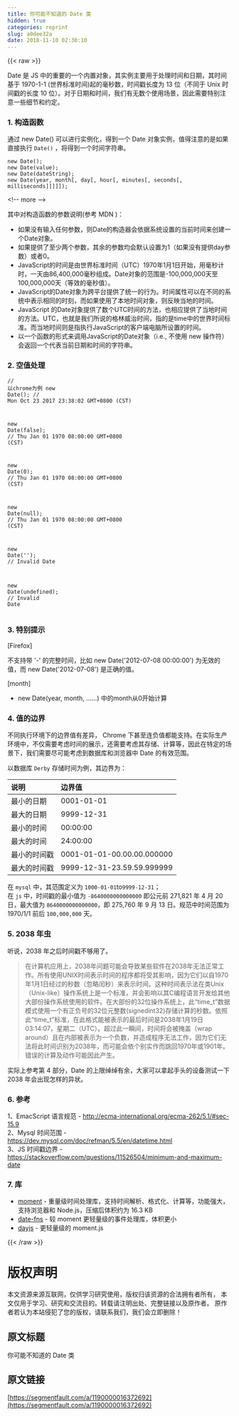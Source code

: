 ```yaml
---
title: 你可能不知道的 Date 类
hidden: true
categories: reprint
slug: a0dee32a
date: 2018-11-10 02:30:10
---
```


{{< raw >}}
<p>Date &#x662F; JS &#x4E2D;&#x7684;&#x91CD;&#x8981;&#x7684;&#x4E00;&#x4E2A;&#x5185;&#x7F6E;&#x5BF9;&#x8C61;&#xFF0C;&#x5176;&#x5B9E;&#x4F8B;&#x4E3B;&#x8981;&#x7528;&#x4E8E;&#x5904;&#x7406;&#x65F6;&#x95F4;&#x548C;&#x65E5;&#x671F;&#xFF0C;&#x5176;&#x65F6;&#x95F4;&#x57FA;&#x4E8E; 1970-1-1 (&#x4E16;&#x754C;&#x6807;&#x51C6;&#x65F6;&#x95F4;)&#x8D77;&#x7684;&#x6BEB;&#x79D2;&#x6570;&#xFF0C;&#x65F6;&#x95F4;&#x6233;&#x957F;&#x5EA6;&#x4E3A; 13 &#x4F4D;&#xFF08;&#x4E0D;&#x540C;&#x4E8E; Unix &#x65F6;&#x95F4;&#x6233;&#x7684;&#x957F;&#x5EA6; 10 &#x4F4D;&#xFF09;&#x3002;&#x5BF9;&#x4E8E;&#x65E5;&#x671F;&#x548C;&#x65F6;&#x95F4;&#xFF0C;&#x6211;&#x4EEC;&#x6709;&#x65E0;&#x6570;&#x4E2A;&#x4F7F;&#x7528;&#x573A;&#x666F;&#xFF0C;&#x56E0;&#x6B64;&#x9700;&#x8981;&#x7279;&#x522B;&#x6CE8;&#x610F;&#x4E00;&#x4E9B;&#x7EC6;&#x8282;&#x548C;&#x7EA6;&#x5B9A;&#x3002;</p><h3 id="articleHeader0">1. &#x6784;&#x9020;&#x51FD;&#x6570;</h3><p>&#x901A;&#x8FC7; new Date() &#x53EF;&#x4EE5;&#x8FDB;&#x884C;&#x5B9E;&#x4F8B;&#x5316;&#xFF0C;&#x5F97;&#x5230;&#x4E00;&#x4E2A; Date &#x5BF9;&#x8C61;&#x5B9E;&#x4F8B;&#xFF0C;&#x503C;&#x5F97;&#x6CE8;&#x610F;&#x7684;&#x662F;&#x5982;&#x679C;&#x76F4;&#x63A5;&#x6267;&#x884C; <code>Date()</code> &#xFF0C;&#x5C06;&#x5F97;&#x5230;&#x4E00;&#x4E2A;&#x65F6;&#x95F4;&#x5B57;&#x7B26;&#x4E32;&#x3002;</p><div class="widget-codetool" style="display:none"><div class="widget-codetool--inner"><span class="selectCode code-tool" data-toggle="tooltip" data-placement="top" title="" data-original-title="&#x5168;&#x9009;"></span> <span type="button" class="copyCode code-tool" data-toggle="tooltip" data-placement="top" data-clipboard-text="new Date();
new Date(value);
new Date(dateString);
new Date(year, month[, day[, hour[, minutes[, seconds[, milliseconds]]]]]);" title="" data-original-title="&#x590D;&#x5236;"></span> <span type="button" class="saveToNote code-tool" data-toggle="tooltip" data-placement="top" title="" data-original-title="&#x653E;&#x8FDB;&#x7B14;&#x8BB0;"></span></div></div><pre class="javascript hljs"><code class="js"><span class="hljs-keyword">new</span> <span class="hljs-built_in">Date</span>();
<span class="hljs-keyword">new</span> <span class="hljs-built_in">Date</span>(value);
<span class="hljs-keyword">new</span> <span class="hljs-built_in">Date</span>(dateString);
<span class="hljs-keyword">new</span> <span class="hljs-built_in">Date</span>(year, month[, day[, hour[, minutes[, seconds[, milliseconds]]]]]);</code></pre><p>&lt;!-- more --&gt;</p><p>&#x5176;&#x4E2D;&#x5BF9;&#x6784;&#x9020;&#x51FD;&#x6570;&#x7684;&#x53C2;&#x6570;&#x8BF4;&#x660E;(&#x53C2;&#x8003; MDN )&#xFF1A;</p><ul><li>&#x5982;&#x679C;&#x6CA1;&#x6709;&#x8F93;&#x5165;&#x4EFB;&#x4F55;&#x53C2;&#x6570;&#xFF0C;&#x5219;Date&#x7684;&#x6784;&#x9020;&#x5668;&#x4F1A;&#x4F9D;&#x636E;&#x7CFB;&#x7EDF;&#x8BBE;&#x7F6E;&#x7684;&#x5F53;&#x524D;&#x65F6;&#x95F4;&#x6765;&#x521B;&#x5EFA;&#x4E00;&#x4E2A;Date&#x5BF9;&#x8C61;&#x3002;</li><li>&#x5982;&#x679C;&#x63D0;&#x4F9B;&#x4E86;&#x81F3;&#x5C11;&#x4E24;&#x4E2A;&#x53C2;&#x6570;&#xFF0C;&#x5176;&#x4F59;&#x7684;&#x53C2;&#x6570;&#x5747;&#x4F1A;&#x9ED8;&#x8BA4;&#x8BBE;&#x7F6E;&#x4E3A;1&#xFF08;&#x5982;&#x679C;&#x6CA1;&#x6709;&#x63D0;&#x4F9B;day&#x53C2;&#x6570;&#xFF09;&#x6216;&#x8005;0&#x3002;</li><li>JavaScript&#x7684;&#x65F6;&#x95F4;&#x662F;&#x7531;&#x4E16;&#x754C;&#x6807;&#x51C6;&#x65F6;&#x95F4;&#xFF08;UTC&#xFF09;1970&#x5E74;1&#x6708;1&#x65E5;&#x5F00;&#x59CB;&#xFF0C;&#x7528;&#x6BEB;&#x79D2;&#x8BA1;&#x65F6;&#xFF0C;&#x4E00;&#x5929;&#x7531;86,400,000&#x6BEB;&#x79D2;&#x7EC4;&#x6210;&#x3002;Date&#x5BF9;&#x8C61;&#x7684;&#x8303;&#x56F4;&#x662F;-100,000,000&#x5929;&#x81F3;100,000,000&#x5929;&#xFF08;&#x7B49;&#x6548;&#x7684;&#x6BEB;&#x79D2;&#x503C;&#xFF09;&#x3002;</li><li>JavaScript&#x7684;Date&#x5BF9;&#x8C61;&#x4E3A;&#x8DE8;&#x5E73;&#x53F0;&#x63D0;&#x4F9B;&#x4E86;&#x7EDF;&#x4E00;&#x7684;&#x884C;&#x4E3A;&#x3002;&#x65F6;&#x95F4;&#x5C5E;&#x6027;&#x53EF;&#x4EE5;&#x5728;&#x4E0D;&#x540C;&#x7684;&#x7CFB;&#x7EDF;&#x4E2D;&#x8868;&#x793A;&#x76F8;&#x540C;&#x7684;&#x65F6;&#x523B;&#xFF0C;&#x800C;&#x5982;&#x679C;&#x4F7F;&#x7528;&#x4E86;&#x672C;&#x5730;&#x65F6;&#x95F4;&#x5BF9;&#x8C61;&#xFF0C;&#x5219;&#x53CD;&#x6620;&#x5F53;&#x5730;&#x7684;&#x65F6;&#x95F4;&#x3002;</li><li>JavaScript &#x7684;Date&#x5BF9;&#x8C61;&#x63D0;&#x4F9B;&#x4E86;&#x6570;&#x4E2A;UTC&#x65F6;&#x95F4;&#x7684;&#x65B9;&#x6CD5;&#xFF0C;&#x4E5F;&#x76F8;&#x5E94;&#x63D0;&#x4F9B;&#x4E86;&#x5F53;&#x5730;&#x65F6;&#x95F4;&#x7684;&#x65B9;&#x6CD5;&#x3002;UTC&#xFF0C;&#x4E5F;&#x5C31;&#x662F;&#x6211;&#x4EEC;&#x6240;&#x8BF4;&#x7684;&#x683C;&#x6797;&#x5A01;&#x6CBB;&#x65F6;&#x95F4;&#xFF0C;&#x6307;&#x7684;&#x662F;time&#x4E2D;&#x7684;&#x4E16;&#x754C;&#x65F6;&#x95F4;&#x6807;&#x51C6;&#x3002;&#x800C;&#x5F53;&#x5730;&#x65F6;&#x95F4;&#x5219;&#x662F;&#x6307;&#x6267;&#x884C;JavaScript&#x7684;&#x5BA2;&#x6237;&#x7AEF;&#x7535;&#x8111;&#x6240;&#x8BBE;&#x7F6E;&#x7684;&#x65F6;&#x95F4;&#x3002;</li><li>&#x4EE5;&#x4E00;&#x4E2A;&#x51FD;&#x6570;&#x7684;&#x5F62;&#x5F0F;&#x6765;&#x8C03;&#x7528;JavaScript&#x7684;Date&#x5BF9;&#x8C61;&#xFF08;i.e., &#x4E0D;&#x4F7F;&#x7528; new &#x64CD;&#x4F5C;&#x7B26;&#xFF09;&#x4F1A;&#x8FD4;&#x56DE;&#x4E00;&#x4E2A;&#x4EE3;&#x8868;&#x5F53;&#x524D;&#x65E5;&#x671F;&#x548C;&#x65F6;&#x95F4;&#x7684;&#x5B57;&#x7B26;&#x4E32;&#x3002;</li></ul><h3 id="articleHeader1">2. &#x7A7A;&#x503C;&#x5904;&#x7406;</h3><div class="widget-codetool" style="display:none"><div class="widget-codetool--inner"><span class="selectCode code-tool" data-toggle="tooltip" data-placement="top" title="" data-original-title="&#x5168;&#x9009;"></span> <span type="button" class="copyCode code-tool" data-toggle="tooltip" data-placement="top" data-clipboard-text="// &#x4EE5;chrome&#x4E3A;&#x4F8B;
new Date();
// Mon Oct 23 2017 23:38:02 GMT+0800 (CST)

new Date(false);
// Thu Jan 01 1970 08:00:00 GMT+0800 (CST)

new Date(0);
// Thu Jan 01 1970 08:00:00 GMT+0800 (CST)

new Date(null);
// Thu Jan 01 1970 08:00:00 GMT+0800 (CST)

new Date(&apos;&apos;);
// Invalid Date

new Date(undefined);
// Invalid Date" title="" data-original-title="&#x590D;&#x5236;"></span> <span type="button" class="saveToNote code-tool" data-toggle="tooltip" data-placement="top" title="" data-original-title="&#x653E;&#x8FDB;&#x7B14;&#x8BB0;"></span></div></div><pre class="javascript hljs"><code class="js"><span class="hljs-comment">// &#x4EE5;chrome&#x4E3A;&#x4F8B;</span>
<span class="hljs-keyword">new</span> <span class="hljs-built_in">Date</span>();
<span class="hljs-comment">// Mon Oct 23 2017 23:38:02 GMT+0800 (CST)</span>

<span class="hljs-keyword">new</span> <span class="hljs-built_in">Date</span>(<span class="hljs-literal">false</span>);
<span class="hljs-comment">// Thu Jan 01 1970 08:00:00 GMT+0800 (CST)</span>

<span class="hljs-keyword">new</span> <span class="hljs-built_in">Date</span>(<span class="hljs-number">0</span>);
<span class="hljs-comment">// Thu Jan 01 1970 08:00:00 GMT+0800 (CST)</span>

<span class="hljs-keyword">new</span> <span class="hljs-built_in">Date</span>(<span class="hljs-literal">null</span>);
<span class="hljs-comment">// Thu Jan 01 1970 08:00:00 GMT+0800 (CST)</span>

<span class="hljs-keyword">new</span> <span class="hljs-built_in">Date</span>(<span class="hljs-string">&apos;&apos;</span>);
<span class="hljs-comment">// Invalid Date</span>

<span class="hljs-keyword">new</span> <span class="hljs-built_in">Date</span>(<span class="hljs-literal">undefined</span>);
<span class="hljs-comment">// Invalid Date</span></code></pre><h3 id="articleHeader2">3. &#x7279;&#x522B;&#x63D0;&#x793A;</h3><p>[Firefox]</p><p>&#x4E0D;&#x652F;&#x6301;&#x5E26; &apos;-&apos; &#x7684;&#x5B8C;&#x6574;&#x65F6;&#x95F4;&#xFF0C;&#x6BD4;&#x5982; new Date(&apos;2012-07-08 00:00:00&apos;) &#x4E3A;&#x65E0;&#x6548;&#x7684;&#x503C;&#xFF0C;&#x800C; new Date(&apos;2012-07-08&apos;) &#x662F;&#x6B63;&#x786E;&#x7684;&#x503C;&#x3002;</p><p>[month]</p><ul><li>new Date(year, month, &#x2026;&#x2026;) &#x4E2D;&#x7684;month&#x4ECE;0&#x5F00;&#x59CB;&#x8BA1;&#x7B97;</li></ul><h3 id="articleHeader3">4. &#x503C;&#x7684;&#x8FB9;&#x754C;</h3><p>&#x4E0D;&#x540C;&#x6267;&#x884C;&#x73AF;&#x5883;&#x4E0B;&#x7684;&#x8FB9;&#x754C;&#x503C;&#x6709;&#x5DEE;&#x5F02;&#xFF0C; Chrome &#x4E0B;&#x751A;&#x81F3;&#x8FDE;&#x8D1F;&#x503C;&#x90FD;&#x80FD;&#x652F;&#x6301;&#x3002;&#x5728;&#x5B9E;&#x9645;&#x751F;&#x4EA7;&#x73AF;&#x5883;&#x4E2D;&#xFF0C;&#x4E0D;&#x4EC5;&#x9700;&#x8981;&#x8003;&#x8651;&#x65F6;&#x95F4;&#x7684;&#x5C55;&#x793A;&#xFF0C;&#x8FD8;&#x9700;&#x8981;&#x8003;&#x8651;&#x5176;&#x5B58;&#x50A8;&#x3001;&#x8BA1;&#x7B97;&#x7B49;&#xFF0C;&#x56E0;&#x6B64;&#x5728;&#x7279;&#x5B9A;&#x7684;&#x573A;&#x666F;&#x4E0B;&#xFF0C;&#x6211;&#x4EEC;&#x9700;&#x8981;&#x5C3D;&#x53EF;&#x80FD;&#x8003;&#x8651;&#x5230;&#x6570;&#x636E;&#x5E93;&#x548C;&#x6D4F;&#x89C8;&#x5668;&#x4E2D; Date &#x7684;&#x6709;&#x6548;&#x8303;&#x56F4;&#x3002;</p><p>&#x4EE5;&#x6570;&#x636E;&#x5E93; <code>Derby</code> &#x5B58;&#x50A8;&#x65F6;&#x95F4;&#x4E3A;&#x4F8B;&#xFF0C;&#x5176;&#x8FB9;&#x754C;&#x4E3A;&#xFF1A;</p><table><thead><tr><th align="left">&#x8BF4;&#x660E;</th><th align="left">&#x8FB9;&#x754C;&#x503C;</th></tr></thead><tbody><tr><td align="left">&#x6700;&#x5C0F;&#x7684;&#x65E5;&#x671F;</td><td align="left">0001-01-01</td></tr><tr><td align="left">&#x6700;&#x5927;&#x7684;&#x65E5;&#x671F;</td><td align="left">9999-12-31</td></tr><tr><td align="left">&#x6700;&#x5C0F;&#x7684;&#x65F6;&#x95F4;</td><td align="left">00:00:00</td></tr><tr><td align="left">&#x6700;&#x5927;&#x7684;&#x65F6;&#x95F4;</td><td align="left">24:00:00</td></tr><tr><td align="left">&#x6700;&#x5C0F;&#x7684;&#x65F6;&#x95F4;&#x6233;</td><td align="left">0001-01-01-00.00.00.000000</td></tr><tr><td align="left">&#x6700;&#x5927;&#x7684;&#x65F6;&#x95F4;&#x6233;</td><td align="left">9999-12-31-23.59.59.999999</td></tr></tbody></table><p>&#x5728; <code>mysql</code> &#x4E2D;&#xFF0C;&#x5176;&#x8303;&#x56F4;&#x5B9A;&#x4E49;&#x4E3A; <code>1000-01-01</code>to<code>9999-12-31</code>&#xFF1B;<br>&#x5728; <code>js</code> &#x4E2D;&#xFF0C;&#x65F6;&#x95F4;&#x6233;&#x7684;&#x6700;&#x5C0F;&#x503C;&#x4E3A; <code>-8640000000000000</code> &#x5373;&#x516C;&#x5143;&#x524D; 271,821 &#x5E74; 4 &#x6708; 20 &#x65E5;&#xFF0C;&#x6700;&#x5927;&#x503C;&#x4E3A; <code>8640000000000000</code>&#xFF0C;&#x5373; 275,760 &#x5E74; 9 &#x6708; 13 &#x65E5;&#x3002;&#x89C4;&#x8303;&#x4E2D;&#x65F6;&#x95F4;&#x8303;&#x56F4;&#x4E3A; 1970/1/1 &#x524D;&#x540E; <code>100,000,000</code> &#x5929;&#x3002;</p><h3 id="articleHeader4">5. 2038 &#x5E74;&#x866B;</h3><p>&#x542C;&#x8BF4;&#xFF0C;2038 &#x5E74;&#x4E4B;&#x540E;&#x65F6;&#x95F4;&#x6233;&#x4E0D;&#x591F;&#x7528;&#x4E86;&#x3002;</p><blockquote>&#x5728;&#x8BA1;&#x7B97;&#x673A;&#x5E94;&#x7528;&#x4E0A;&#xFF0C;2038&#x5E74;&#x95EE;&#x9898;&#x53EF;&#x80FD;&#x4F1A;&#x5BFC;&#x81F4;&#x67D0;&#x4E9B;&#x8F6F;&#x4EF6;&#x5728;2038&#x5E74;&#x65E0;&#x6CD5;&#x6B63;&#x5E38;&#x5DE5;&#x4F5C;&#x3002;&#x6240;&#x6709;&#x4F7F;&#x7528;UNIX&#x65F6;&#x95F4;&#x8868;&#x793A;&#x65F6;&#x95F4;&#x7684;&#x7A0B;&#x5E8F;&#x90FD;&#x5C06;&#x53D7;&#x5176;&#x5F71;&#x54CD;&#xFF0C;&#x56E0;&#x4E3A;&#x5B83;&#x4EEC;&#x4EE5;&#x81EA;1970&#x5E74;1&#x6708;1&#x65E5;&#x7ECF;&#x8FC7;&#x7684;&#x79D2;&#x6570;&#xFF08;&#x5FFD;&#x7565;&#x95F0;&#x79D2;&#xFF09;&#x6765;&#x8868;&#x793A;&#x65F6;&#x95F4;&#x3002;&#x8FD9;&#x79CD;&#x65F6;&#x95F4;&#x8868;&#x793A;&#x6CD5;&#x5728;&#x7C7B;Unix&#xFF08;Unix-like&#xFF09;&#x64CD;&#x4F5C;&#x7CFB;&#x7EDF;&#x4E0A;&#x662F;&#x4E00;&#x4E2A;&#x6807;&#x51C6;&#xFF0C;&#x5E76;&#x4F1A;&#x5F71;&#x54CD;&#x4EE5;&#x5176;C&#x7F16;&#x7A0B;&#x8BED;&#x8A00;&#x5F00;&#x53D1;&#x7ED9;&#x5176;&#x4ED6;&#x5927;&#x90E8;&#x4EFD;&#x64CD;&#x4F5C;&#x7CFB;&#x7EDF;&#x4F7F;&#x7528;&#x7684;&#x8F6F;&#x4EF6;&#x3002;&#x5728;&#x5927;&#x90E8;&#x4EFD;&#x7684;32&#x4F4D;&#x64CD;&#x4F5C;&#x7CFB;&#x7EDF;&#x4E0A;&#xFF0C;&#x6B64;&#x201C;time_t&#x201D;&#x6570;&#x636E;&#x6A21;&#x5F0F;&#x4F7F;&#x7528;&#x4E00;&#x4E2A;&#x6709;&#x6B63;&#x8D1F;&#x53F7;&#x7684;32&#x4F4D;&#x5143;&#x6574;&#x6570;(signedint32)&#x5B58;&#x50A8;&#x8BA1;&#x7B97;&#x7684;&#x79D2;&#x6570;&#x3002;&#x4F9D;&#x7167;&#x6B64;&#x201C;time_t&#x201D;&#x6807;&#x51C6;&#xFF0C;&#x5728;&#x6B64;&#x683C;&#x5F0F;&#x80FD;&#x88AB;&#x8868;&#x793A;&#x7684;&#x6700;&#x540E;&#x65F6;&#x95F4;&#x662F;2038&#x5E74;1&#x6708;19&#x65E5;03:14:07&#xFF0C;&#x661F;&#x671F;&#x4E8C;&#xFF08;UTC&#xFF09;&#x3002;&#x8D85;&#x8FC7;&#x6B64;&#x4E00;&#x77AC;&#x95F4;&#xFF0C;&#x65F6;&#x95F4;&#x5C06;&#x4F1A;&#x88AB;&#x63A9;&#x76D6;&#xFF08;wrap around&#xFF09;&#x4E14;&#x5728;&#x5185;&#x90E8;&#x88AB;&#x8868;&#x793A;&#x4E3A;&#x4E00;&#x4E2A;&#x8D1F;&#x6570;&#xFF0C;&#x5E76;&#x9020;&#x6210;&#x7A0B;&#x5E8F;&#x65E0;&#x6CD5;&#x5DE5;&#x4F5C;&#xFF0C;&#x56E0;&#x4E3A;&#x5B83;&#x4EEC;&#x65E0;&#x6CD5;&#x5C06;&#x6B64;&#x65F6;&#x95F4;&#x8BC6;&#x522B;&#x4E3A;2038&#x5E74;&#xFF0C;&#x800C;&#x53EF;&#x80FD;&#x4F1A;&#x4F9D;&#x4E2A;&#x522B;&#x5B9E;&#x4F5C;&#x800C;&#x8DF3;&#x56DE;1970&#x5E74;&#x6216;1901&#x5E74;&#x3002;&#x9519;&#x8BEF;&#x7684;&#x8BA1;&#x7B97;&#x53CA;&#x52A8;&#x4F5C;&#x53EF;&#x80FD;&#x56E0;&#x6B64;&#x4EA7;&#x751F;&#x3002;</blockquote><p>&#x5B9E;&#x9645;&#x4E0A;&#x53C2;&#x8003;&#x7B2C; 4 &#x90E8;&#x5206;&#xFF0C;Date &#x7684;&#x4E0A;&#x9650;&#x7EF0;&#x7EF0;&#x6709;&#x4F59;&#xFF0C;&#x5927;&#x5BB6;&#x53EF;&#x4EE5;&#x62FF;&#x8D77;&#x624B;&#x5934;&#x7684;&#x8BBE;&#x5907;&#x6D4B;&#x8BD5;&#x4E00;&#x4E0B; 2038 &#x5E74;&#x4F1A;&#x51FA;&#x73B0;&#x600E;&#x6837;&#x7684;&#x5F02;&#x72B6;&#x3002;</p><h3 id="articleHeader5">6. &#x53C2;&#x8003;</h3><p>1&#x3001;EmacScript &#x8BED;&#x8A00;&#x89C4;&#x8303; - <a href="http://ecma-international.org/ecma-262/5.1/#sec-15.9" rel="nofollow noreferrer" target="_blank">http://ecma-international.org/ecma-262/5.1/#sec-15.9</a><br>2&#x3001;Mysql &#x65F6;&#x95F4;&#x8303;&#x56F4; - <a href="https://dev.mysql.com/doc/refman/5.5/en/datetime.html" rel="nofollow noreferrer" target="_blank">https://dev.mysql.com/doc/refman/5.5/en/datetime.html</a><br>3&#x3001;JS &#x65F6;&#x95F4;&#x6233;&#x8FB9;&#x754C; - <a href="https://stackoverflow.com/questions/11526504/minimum-and-maximum-date" rel="nofollow noreferrer" target="_blank">https://stackoverflow.com/questions/11526504/minimum-and-maximum-date</a></p><h3 id="articleHeader6">7. &#x5E93;</h3><ul><li><a href="https://github.com/moment/moment" rel="nofollow noreferrer" target="_blank">moment</a> - &#x91CD;&#x91CF;&#x7EA7;&#x65F6;&#x95F4;&#x5904;&#x7406;&#x5E93;&#xFF0C;&#x652F;&#x6301;&#x65F6;&#x95F4;&#x89E3;&#x6790;&#x3001;&#x683C;&#x5F0F;&#x5316;&#x3001;&#x8BA1;&#x7B97;&#x7B49;&#xFF0C;&#x529F;&#x80FD;&#x5F3A;&#x5927;&#xFF0C;&#x652F;&#x6301;&#x6D4F;&#x89C8;&#x5668;&#x548C; Node.js&#xFF0C;&#x538B;&#x7F29;&#x540E;&#x4F53;&#x79EF;&#x7EA6;&#x4E3A; 16.3 KB</li><li><a href="https://github.com/date-fns/date-fns" rel="nofollow noreferrer" target="_blank">date-fns</a> - &#x8F83; moment &#x66F4;&#x8F7B;&#x91CF;&#x7EA7;&#x7684;&#x4E8B;&#x4EF6;&#x5904;&#x7406;&#x5E93;&#xFF0C;&#x4F53;&#x79EF;&#x66F4;&#x5C0F;</li><li><a href="https://github.com/iamkun/dayjs" rel="nofollow noreferrer" target="_blank">dayjs</a> - &#x66F4;&#x8F7B;&#x91CF;&#x7EA7;&#x7684; moment.js</li></ul>
{{< /raw >}}

# 版权声明
本文资源来源互联网，仅供学习研究使用，版权归该资源的合法拥有者所有，
本文仅用于学习、研究和交流目的。转载请注明出处、完整链接以及原作者。
原作者若认为本站侵犯了您的版权，请联系我们，我们会立即删除！

## 原文标题
你可能不知道的 Date 类

## 原文链接
[https://segmentfault.com/a/1190000016372692](https://segmentfault.com/a/1190000016372692)

